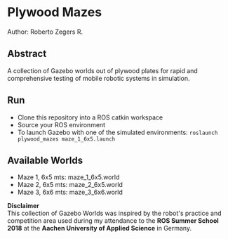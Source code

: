# Plywood Mazes
Author: Roberto Zegers R.


## Abstract
A collection of Gazebo worlds out of plywood plates for rapid and comprehensive testing of mobile robotic systems in simulation.

## Run

- Clone this repository into a ROS catkin workspace
- Source your ROS environment
- To launch Gazebo with one of the simulated environments: `roslaunch plywood_mazes maze_1_6x5.launch`

## Available Worlds

+ Maze 1, 6x5 mts: maze_1_6x5.world
+ Maze 2, 6x5 mts: maze_2_6x5.world
+ Maze 3, 6x6 mts: maze_3_6x6.world

**Disclaimer**  
This collection of Gazebo Worlds was inspired by the robot's practice and competition area used during my attendance to the **ROS Summer School 2018** at the **Aachen University of Applied Science** in Germany.
